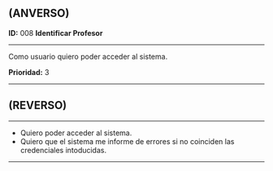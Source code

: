 **(ANVERSO)**
---

**ID:** 008 **Identificar Profesor**

---

Como usuario quiero poder acceder al sistema.

**Prioridad:** 3

---

**(REVERSO)**
---

---

* Quiero poder acceder al sistema.
* Quiero que el sistema me informe de errores si no coinciden las credenciales intoducidas.
---
